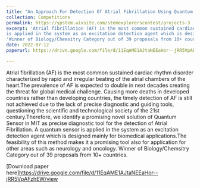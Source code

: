 ```yaml
---
title: "An Approach For Detection Of Atrial Fibrillation Using Quantum Sensor In Magnetic Induction Tomography (MIT)"
collection: Competitions
permalink: https://ypstem.wixsite.com/stemexplorerscontest/projects-3
excerpt: 'Atrial fibrillation (AF) is the most common sustained cardiac rhythm disorder characterized by rapid and irregular beating of the atrial chambers of the heart.The prevalence of AF is expected to double in next decades creating the threat for global medical challenge. Causing more deaths in developed countries rather than developing countries, the timely detection of AF is still not achieved due to the lack of precise diagnostic and guiding tools, questioning the scientific and technological society of the 21st century.Therefore, we identify a promising novel solution of Quantum Sensor in MIT as precise diagnostic tool for the detection of Atrial Fibrillation. A quantum sensor
is applied in the system as an excitation detection agent which is designed mainly for biomedical applications.The feasibility of this method makes it a promising tool also for application for other areas such as neurology and oncology.'
'Winner of Biology/Chemsitry Category out of 39 proposals from 10+ countries.'
date: 2022-07-12
paperurl: https://drive.google.com/file/d/11EqAME1AJtaNEEaHor--jRR5VpAFzhEW/view

---
```

Atrial fibrillation (AF) is the most common sustained cardiac rhythm disorder characterized by rapid and irregular beating of the atrial chambers of the heart.The prevalence of AF is expected to double in next decades creating the threat for global medical challenge. Causing more deaths in developed countries rather than developing countries, the timely detection of AF is still not achieved due to the lack of precise diagnostic and guiding tools, questioning the scientific and technological society of the 21st century.Therefore, we identify a promising novel solution of Quantum Sensor in MIT as precise diagnostic tool for the detection of Atrial Fibrillation. A quantum sensor
is applied in the system as an excitation detection agent which is designed mainly for biomedical applications.The feasibility of this method makes it a promising tool also for application for other areas such as neurology and oncology.
Winner of Biology/Chemsitry Category out of 39 proposals from 10+ countries.

[Download paper here]https://drive.google.com/file/d/11EqAME1AJtaNEEaHor--jRR5VpAFzhEW/view
